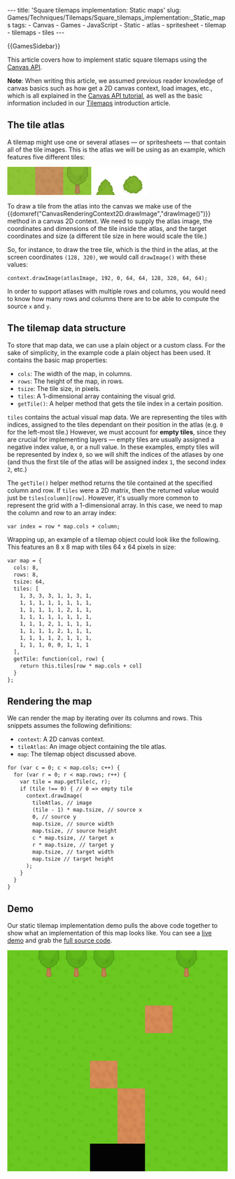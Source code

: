 --- title: 'Square tilemaps implementation: Static maps' slug: Games/Techniques/Tilemaps/Square\_tilemaps\_implementation:\_Static\_maps tags: - Canvas - Games - JavaScript - Static - atlas - spritesheet - tilemap - tilemaps - tiles ---

{{GamesSidebar}}

This article covers how to implement static square tilemaps using the [Canvas API](/en-US/docs/Web/API/Canvas_API).

**Note**: When writing this article, we assumed previous reader knowledge of canvas basics such as how get a 2D canvas context, load images, etc., which is all explained in the [Canvas API tutorial](/en-US/docs/Web/API/Canvas_API/Tutorial), as well as the basic information included in our [Tilemaps](/en-US/docs/Games/Techniques/Tilemaps) introduction article.

The tile atlas
--------------

A tilemap might use one or several atlases — or spritesheets — that contain all of the tile images. This is the atlas we will be using as an example, which features five different tiles:

![Tiles packaged in an atlas](tiles.png)

To draw a tile from the atlas into the canvas we make use of the {{domxref("CanvasRenderingContext2D.drawImage","drawImage()")}} method in a canvas 2D context. We need to supply the atlas image, the coordinates and dimensions of the tile inside the atlas, and the target coordinates and size (a different tile size in here would scale the tile.)

So, for instance, to draw the tree tile, which is the third in the atlas, at the screen coordinates `(128, 320)`, we would call `drawImage()` with these values:

    context.drawImage(atlasImage, 192, 0, 64, 64, 128, 320, 64, 64);

In order to support atlases with multiple rows and columns, you would need to know how many rows and columns there are to be able to compute the source `x` and `y`.

The tilemap data structure
--------------------------

To store that map data, we can use a plain object or a custom class. For the sake of simplicity, in the example code a plain object has been used. It contains the basic map properties:

-   `cols`: The width of the map, in columns.
-   `rows`: The height of the map, in rows.
-   `tsize`: The tile size, in pixels.
-   `tiles`: A 1-dimensional array containing the visual grid.
-   `getTile()`: A helper method that gets the tile index in a certain position.

`tiles` contains the actual visual map data. We are representing the tiles with indices, assigned to the tiles dependant on their position in the atlas (e.g. `0` for the left-most tile.) However, we must account for **empty tiles**, since they are crucial for implementing layers — empty tiles are usually assigned a negative index value, `0`, or a null value. In these examples, empty tiles will be represented by index `0`, so we will shift the indices of the atlases by one (and thus the first tile of the atlas will be assigned index `1`, the second index `2`, etc.)

The `getTile()` helper method returns the tile contained at the specified column and row. If `tiles` were a 2D matrix, then the returned value would just be `tiles[column][row]`. However, it's usually more common to represent the grid with a 1-dimensional array. In this case, we need to map the column and row to an array index:

    var index = row * map.cols + column;

Wrapping up, an example of a tilemap object could look like the following. This features an 8 x 8 map with tiles 64 x 64 pixels in size:

    var map = {
      cols: 8,
      rows: 8,
      tsize: 64,
      tiles: [
        1, 3, 3, 3, 1, 1, 3, 1,
        1, 1, 1, 1, 1, 1, 1, 1,
        1, 1, 1, 1, 1, 2, 1, 1,
        1, 1, 1, 1, 1, 1, 1, 1,
        1, 1, 1, 2, 1, 1, 1, 1,
        1, 1, 1, 1, 2, 1, 1, 1,
        1, 1, 1, 1, 2, 1, 1, 1,
        1, 1, 1, 0, 0, 1, 1, 1
      ],
      getTile: function(col, row) {
        return this.tiles[row * map.cols + col]
      }
    };

Rendering the map
-----------------

We can render the map by iterating over its columns and rows. This snippets assumes the following definitions:

-   `context`: A 2D canvas context.
-   `tileAtlas`: An image object containing the tile atlas.
-   `map`: The tilemap object discussed above.

<!-- -->

    for (var c = 0; c < map.cols; c++) {
      for (var r = 0; r < map.rows; r++) {
        var tile = map.getTile(c, r);
        if (tile !== 0) { // 0 => empty tile
          context.drawImage(
            tileAtlas, // image
            (tile - 1) * map.tsize, // source x
            0, // source y
            map.tsize, // source width
            map.tsize, // source height
            c * map.tsize, // target x
            r * map.tsize, // target y
            map.tsize, // target width
            map.tsize // target height
          );
        }
      }
    }

Demo
----

Our static tilemap implementation demo pulls the above code together to show what an implementation of this map looks like. You can see a [live demo](https://mozdevs.github.io/gamedev-js-tiles/square/no-scroll.html) and grab the [full source code](https://github.com/mozdevs/gamedev-js-tiles).

[![](no-scroll.png)](https://mozdevs.github.io/gamedev-js-tiles/square/no-scroll.html)
